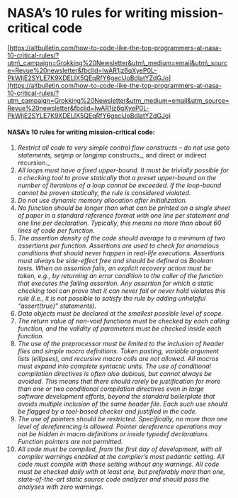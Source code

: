 # NASA’s 10 rules for writing mission-critical code

[https://altbulletin.com/how-to-code-like-the-top-programmers-at-nasa-10-critical-rules/?utm\_campaign=Grokking%20Newsletter&utm\_medium=email&utm\_source=Revue%20newsletter&fbclid=IwAR1jz6qXyeP0L-PkWIjE2SYLE7K9XDELIX5QEqRfY6geclJoBdlatYZdGJo](https://altbulletin.com/how-to-code-like-the-top-programmers-at-nasa-10-critical-rules/?utm_campaign=Grokking%20Newsletter&utm_medium=email&utm_source=Revue%20newsletter&fbclid=IwAR1jz6qXyeP0L-PkWIjE2SYLE7K9XDELIX5QEqRfY6geclJoBdlatYZdGJo)

#### NASA’s 10 rules for writing mission-critical code:

1. _Restrict all code to very simple control flow constructs – do not use goto statements, setjmp or longjmp_ constructs_, and direct or indirect recursion._
2. _All loops must have a fixed_ _upper-bound. It must be trivially possible for a checking tool to prove statically that a preset upper-bound on the number of iterations of a loop cannot be exceeded. If the loop-bound cannot be proven statically, the rule is considered violated._
3. _Do not use dynamic memory allocation after initialization._
4. _No function should be longer than what can be printed on a single sheet of paper in a standard reference format with one line per statement and one line per declaration. Typically, this means no more than about 60 lines of code per function._
5. _The assertion density of the code should average to a minimum of two assertions per function. Assertions are used to check for anomalous conditions that should never happen in real-life executions. Assertions must always be side-effect free and should be defined as Boolean tests. When an assertion fails, an explicit recovery action must be taken, e.g., by returning an error condition to the caller of the function that executes the failing assertion. Any assertion for which a static checking tool can prove that it can never fail or never hold violates this rule \(I.e., it is not possible to satisfy the rule by adding unhelpful “assert\(true\)” statements\)._
6. _Data objects must be declared at the smallest possible level of scope._
7. _The return value of non-void functions must be checked by each calling function, and the validity of parameters must be checked inside each function._
8. _The use of the preprocessor must be limited to the inclusion of header files and simple macro definitions. Token pasting, variable argument lists \(ellipses\), and recursive macro calls are not allowed. All macros must expand into complete syntactic units. The use of conditional compilation directives is often also dubious, but cannot always be avoided. This means that there should rarely be justification for more than one or two conditional compilation directives even in large software development efforts, beyond the standard boilerplate that avoids multiple inclusion of the same header file. Each such use should be flagged by a tool-based checker and justified in the code._
9. _The use of pointers should be restricted. Specifically, no more than one level of dereferencing is allowed. Pointer dereference operations may not be hidden in macro definitions or inside typedef declarations. Function pointers are not permitted._
10. _All code must be compiled, from the first day of development, with all compiler warnings enabled at the compiler’s most pedantic setting. All code must compile with these setting without any warnings. All code must be checked daily with at least one, but preferably more than one, state-of-the-art static source code analyzer and should pass the analyses with zero warnings._

